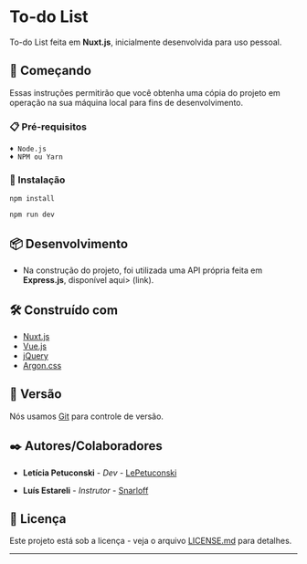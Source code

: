 # To-do List 

To-do List feita em **Nuxt.js**, inicialmente desenvolvida para uso pessoal.

## 🚀 Começando

Essas instruções permitirão que você obtenha uma cópia do projeto em operação na sua máquina local para fins de desenvolvimento.

### 📋 Pré-requisitos

```
♦ Node.js
♦ NPM ou Yarn
```

### 🔧 Instalação

```
npm install
```

```
npm run dev
```

## 📦 Desenvolvimento

- Na construção do projeto, foi utilizada uma API própria feita em **Express.js**, disponível aqui> (link).

## 🛠️ Construído com

* [Nuxt.js](https://nuxtjs.org/)
* [Vue.js](https://vuejs.org/) 
* [jQuery](https://jquery.com/) 
* [Argon.css](https://demos.creative-tim.com/argon-dashboard/docs/getting-started/overview.html) 


## 📌 Versão

Nós usamos [Git](https://git-scm.com/) para controle de versão.

## ✒️ Autores/Colaboradores

* **Letícia Petuconski** - *Dev* - [LePetuconski](https://github.com/LePetuconski)

* **Luís Estareli** - *Instrutor* - [Snarloff](https://github.com/Snarloff)


## 📄 Licença

Este projeto está sob a licença - veja o arquivo [LICENSE.md](link) para detalhes.

---